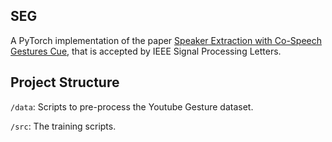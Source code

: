 ## SEG

A PyTorch implementation of the paper [Speaker Extraction with Co-Speech Gestures Cue](https://arxiv.org/abs/2203.16840), that is accepted by IEEE Signal Processing Letters.


## Project Structure

`/data`: Scripts to pre-process the Youtube Gesture dataset.

`/src`: The training scripts.




